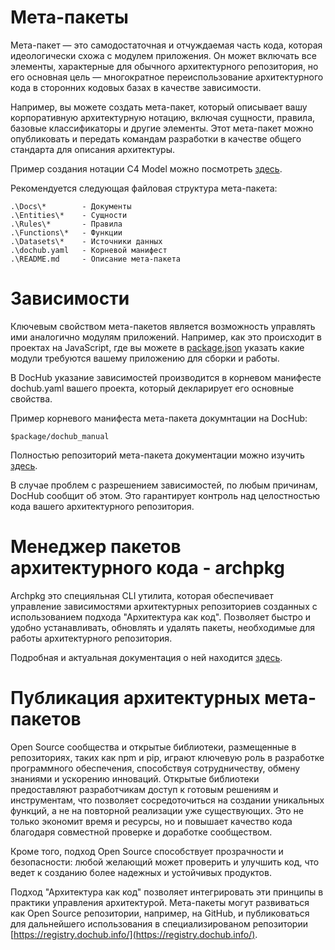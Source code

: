 # Мета-пакеты

Мета-пакет — это самодостаточная и отчуждаемая часть кода, которая идеологически схожа с модулем приложения. Он может
включать все элементы, характерные для обычного архитектурного репозитория, но его основная цель — многократное
переиспользование архитектурного кода в сторонних кодовых базах в качестве зависимости.

Например, вы можете создать мета-пакет, который описывает вашу корпоративную архитектурную нотацию, включая сущности,
правила, базовые классификаторы и другие элементы. Этот мета-пакет можно опубликовать и передать командам разработки в
качестве общего стандарта для описания архитектуры.

Пример создания нотации C4 Model можно посмотреть [здесь](https://github.com/rpiontik/DocHubExamples/tree/main/src/C4Model).

Рекомендуется следующая файловая структура мета-пакета:
```
.\Docs\*        - Документы
.\Entities\*    - Сущности
.\Rules\*       - Правила
.\Functions\*   - Функции
.\Datasets\*    - Источники данных
.\dochub.yaml   - Корневой манифест
.\README.md     - Описание мета-пакета
```

# Зависимости

Ключевым свойством мета-пакетов является возможность управлять ими аналогично модулям приложений. Например, как это происходит
в проектах на JavaScript, где вы можете в [package.json](https://docs.npmjs.com/cli/v11/configuring-npm/package-json#dependencies) 
указать какие модули требуются вашему приложению для сборки и работы.

В DocHub указание зависимостей производится в корневом манифесте dochub.yaml вашего проекта, который декларирует его основные свойства. 

Пример корневого манифеста мета-пакета докумнтации на DocHub: 
```code-frame
$package/dochub_manual
```

Полностью репозиторий мета-пакета документации можно изучить [здесь](https://github.com/DocHubTeam/dochub-manual).

В случае проблем с разрешением зависимостей, по любым причинам, DocHub сообщит об этом. Это гарантирует контроль над целостностью
кода вашего архитектурного репозитория.

# Менеджер пакетов архитектурного кода - archpkg

Archpkg это специяльная CLI утилита, которая обеспечивает управление зависимостями архитектурных репозиториев созданных с использованием
подхода "Архитектура как код". Позволяет быстро и удобно устанавливать, обновлять и удалять пакеты, необходимые для работы архитектурного
репозитория.

Подробная и актуальная документация о ней находится [здесь](https://github.com/DocHubTeam/archpkg).

# Публикация архитектурных мета-пакетов

Open Source сообщества и открытые библиотеки, размещенные в репозиториях, таких как npm и pip, играют ключевую роль в разработке программного
обеспечения, способствуя сотрудничеству, обмену знаниями и ускорению инноваций. Открытые библиотеки предоставляют разработчикам доступ к
готовым решениям и инструментам, что позволяет сосредоточиться на создании уникальных функций, а не на повторной реализации уже существующих.
Это не только экономит время и ресурсы, но и повышает качество кода благодаря совместной проверке и доработке сообществом.

Кроме того, подход Open Source способствует прозрачности и безопасности: любой желающий может проверить и улучшить код, что ведет к созданию 
более надежных и устойчивых продуктов.

Подход "Архитектура как код" позволяет интегрировать эти принципы в практики управления архитектурой. Мета-пакеты могут развиваться как 
Open Source репозитории, например, на GitHub, и публиковаться для дальнейшего использования в специализированом репозитории 
[https://registry.dochub.info/](https://registry.dochub.info/). 
